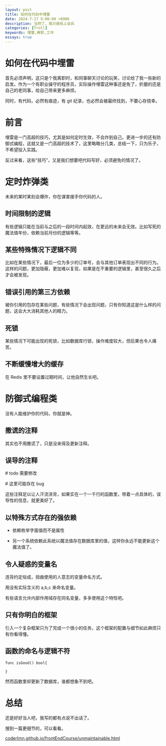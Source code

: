 ```yaml
---
layout: post
title: 如何在代码中埋雷
date: 2024-7-17 9:00:00 +0900
description: 当然了，我只是纸上谈兵
categories: [Troll]
keywords: 埋雷,离职,工作
essays: true  
---
```


# 如何在代码中埋雷

首先必须声明，这只是个我离职时，和同事聊天讨论的玩笑，讨论给了我一些新的启发。作为一个有职业操守的程序员，实际操作埋雷这种事还是免了，折磨的还是自己的老同事，给自己带来更多麻烦。

同时，有代码，必然有痕迹，有 git 纪录，也必然会被最终找到，不要心存侥幸。

# 前言

埋雷是一门高超的技巧，尤其是如何定时生效，不会炸到自己。更进一步的还有防御式编程，这就又是一门高超的技术了，这里略略分几类，总结一下，只为乐子，不希望投入实践。

反过来看，这些“技巧”，又是我们想要吧代码写好，必须避免的情况了。

# 定时炸弹类

未来的某时某刻会爆炸，你在谋害接手你代码的人。

## 时间限制的逻辑

有些逻辑只能在当前与之后的一段时间内起效，在更远的未来会无效。比如写死的魔法值年份，依赖当前月份的逻辑等等。

## 某些特殊情况下逻辑不同

比如在某些情况下，最后一位为多少的订单号，会与其他订单表现出不同的行为。这样的问题，更加隐蔽，更加难以复现，如果是在不重要的逻辑里，甚至很久之后才会被发现。

## 错误引用的第三方依赖

被你引用的包存在某些问题，有些情况下会出现问题，只有你知道这是什么样的问题，这会大大消耗其他人的精力。

## 死锁

某些情况下可能出现的死锁，比如数据库行锁，操作难度较大，但后果也令人痛苦。

## 不断缓慢增大的缓存

在 Redis 里不要设置过期时间，让他自然生长吧。

# 防御式编程类

没有人能维护你的代码，你就是神。

## 撒谎的注释

其实也不用撒谎了，只是没来得及更新注释。

## 误导的注释

\# todo 需要修改

\# 这里可能存在 bug

这些注释足以让人汗流浃背，如果实在一个一千行的函数里，带着一点具体的，误导性的信息，就更美好了。

## 以特殊方式存在的强依赖

- 依赖枚举字面值而不是属性

- 另一个系统依赖此系统以魔法值存在数据库里的值，这样你永远不能更新这个魔法值了。

## 令人疑惑的变量名

违背约定俗成，扭曲使用的人意志的变量命名方式。

用没有实际含义的 a,b,c 来命名变量。

有些语言允许内部作用域存在同名变量，多多使用这个特性吧。

## 只有你明白的框架

引入一个复杂框架只为了完成一个很小的任务，这个框架的配置与细节如此麻烦只有你看得懂。

## 函数的命名与逻辑不符

```
func isGood() bool{

}
```

然而函数里却更新了数据库，谁都想象不到吧。

# 总结

还是好好当人吧，我写的都有点说不出话了。

搜到一篇更细节的，可以看看。

[coderlmn.github.io/frontEndCourse/unmaintainable.html](https://coderlmn.github.io/frontEndCourse/unmaintainable.html)
